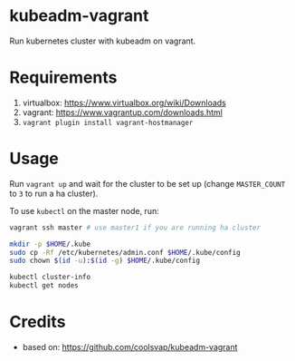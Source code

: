 # kubeadm-vagrant

Run kubernetes cluster with kubeadm on vagrant.

# Requirements

1. virtualbox: https://www.virtualbox.org/wiki/Downloads
2. vagrant: https://www.vagrantup.com/downloads.html
3. `vagrant plugin install vagrant-hostmanager`

# Usage

Run `vagrant up` and wait for the cluster to be set up (change `MASTER_COUNT` to `3` to run a ha cluster).

To use `kubectl` on the master node, run:

```bash
vagrant ssh master # use master1 if you are running ha cluster

mkdir -p $HOME/.kube
sudo cp -Rf /etc/kubernetes/admin.conf $HOME/.kube/config
sudo chown $(id -u):$(id -g) $HOME/.kube/config

kubectl cluster-info
kubectl get nodes
```

# Credits

- based on: https://github.com/coolsvap/kubeadm-vagrant